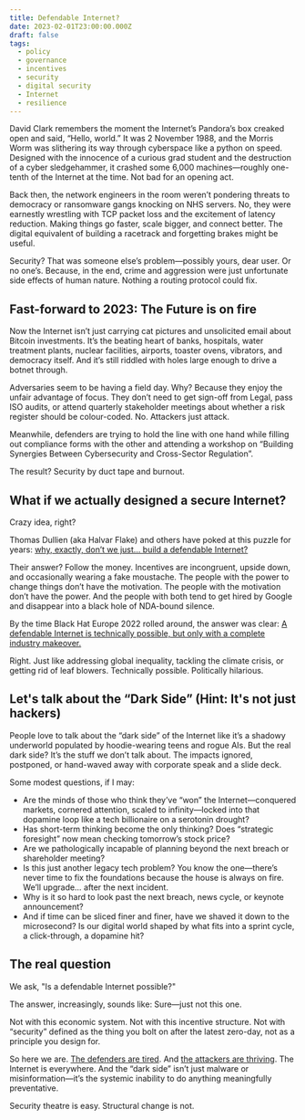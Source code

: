 ```yaml
---
title: Defendable Internet?
date: 2023-02-01T23:00:00.000Z
draft: false
tags:
  - policy
  - governance
  - incentives
  - security
  - digital security
  - Internet
  - resilience
---
```


David Clark remembers the moment the Internet’s Pandora’s box creaked open and said, “Hello, world.” It was 2 November 1988, and the Morris Worm was slithering its way through cyberspace like a python on speed. Designed with the innocence of a curious grad student and the destruction of a cyber sledgehammer, it crashed some 6,000 machines—roughly one-tenth of the Internet at the time. Not bad for an opening act.

Back then, the network engineers in the room weren’t pondering threats to democracy or ransomware gangs knocking on NHS servers. No, they were earnestly wrestling with TCP packet loss and the excitement of latency reduction. Making things go faster, scale bigger, and connect better. The digital equivalent of building a racetrack and forgetting brakes might be useful.

Security? That was someone else’s problem—possibly yours, dear user. Or no one’s. Because, in the end, crime and aggression were just unfortunate side effects of human nature. Nothing a routing protocol could fix.

## Fast-forward to 2023: The Future is on fire

Now the Internet isn’t just carrying cat pictures and unsolicited email about Bitcoin investments. It’s the beating heart of banks, hospitals, water treatment plants, nuclear facilities, airports, toaster ovens, vibrators, and democracy itself. And it’s still riddled with holes large enough to drive a botnet through.

Adversaries seem to be having a field day. Why? Because they enjoy the unfair advantage of focus. They don’t need to get sign-off from Legal, pass ISO audits, or attend quarterly stakeholder meetings about whether a risk register should be colour-coded. No. Attackers just attack.

Meanwhile, defenders are trying to hold the line with one hand while filling out compliance forms with the other and attending a workshop on “Building Synergies Between Cybersecurity and Cross-Sector Regulation”.

The result? Security by duct tape and burnout.

## What if we actually designed a secure Internet?

Crazy idea, right?

Thomas Dullien (aka Halvar Flake) and others have poked at this puzzle for years: [why, exactly, don’t we just… build a defendable Internet?](https://www.youtube.com/watch?v=PLJJY5UFtqY)

Their answer? Follow the money. Incentives are incongruent, upside down, and occasionally wearing a fake moustache. The people with the power to change things don’t have the motivation. The people with the motivation don’t have the power. And the people with both tend to get hired by Google and disappear into a black hole of NDA-bound silence.

By the time Black Hat Europe 2022 rolled around, the answer was clear: [A defendable Internet is technically possible, but only with a complete industry makeover.](https://portswigger.net/daily-swig/black-hat-europe-2022-a-defendable-internet-is-possible-but-only-with-industry-makeover)

Right. Just like addressing global inequality, tackling the climate crisis, or getting rid of leaf blowers. Technically possible. Politically hilarious.

## Let's talk about the “Dark Side” (Hint: It's not just hackers)

People love to talk about the “dark side” of the Internet like it’s a shadowy underworld populated by hoodie-wearing teens and rogue AIs. But the real dark side? It’s the stuff we don’t talk about. The impacts ignored, postponed, or hand-waved away with corporate speak and a slide deck.

Some modest questions, if I may:

* Are the minds of those who think they’ve “won” the Internet—conquered markets, cornered attention, scaled to infinity—locked into that dopamine loop like a tech billionaire on a serotonin drought? 
* Has short-term thinking become the only thinking? Does “strategic foresight” now mean checking tomorrow’s stock price? 
* Are we pathologically incapable of planning beyond the next breach or shareholder meeting? 
* Is this just another legacy tech problem? You know the one—there’s never time to fix the foundations because the house is always on fire. We’ll upgrade… after the next incident. 
* Why is it so hard to look past the next breach, news cycle, or keynote announcement? 
* And if time can be sliced finer and finer, have we shaved it down to the microsecond? Is our digital world shaped by what fits into a sprint cycle, a click-through, a dopamine hit? 

## The real question

We ask, "Is a defendable Internet possible?"

The answer, increasingly, sounds like: Sure—just not this one.

Not with this economic system. Not with this incentive structure. Not with “security” defined as the thing you bolt on after the latest zero-day, not as a principle you design for.

So here we are. [The defenders are tired](https://blue.tymyrddin.dev). And [the attackers are thriving](https://red.tymyrddin.dev). The Internet is everywhere. And the “dark side” isn’t just malware or misinformation—it’s the systemic inability to do anything meaningfully preventative.

Security theatre is easy. Structural change is not.

